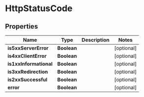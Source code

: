 

# HttpStatusCode


## Properties

| Name | Type | Description | Notes |
|------------ | ------------- | ------------- | -------------|
|**is5xxServerError** | **Boolean** |  |  [optional] |
|**is4xxClientError** | **Boolean** |  |  [optional] |
|**is1xxInformational** | **Boolean** |  |  [optional] |
|**is3xxRedirection** | **Boolean** |  |  [optional] |
|**is2xxSuccessful** | **Boolean** |  |  [optional] |
|**error** | **Boolean** |  |  [optional] |



